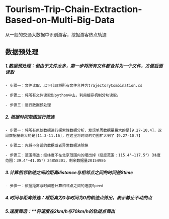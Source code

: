 # Tourism-Trip-Chain-Extraction-Based-on-Multi-Big-Data
从一般的交通大数据中识别游客，挖掘游客热点轨迹
## 数据预处理

##### 1.数据预处理：但由于文件太多，第一步将所有文件都合并为一个文件，方便后面读取
    - 步骤一：文件读取，以下代码将所有文件合并为trajectoryCombination.cs
    
    - 步骤二：将所有文件读取到python中去，利用缓存机制分块读取。

    - 步骤三：进行数据预处理

##### 2. 根据时间范围进行筛选

    - 步骤一：将所有原始数据进行探索性数据分析，发现单周数据量最大的是[9.27-10.4]，双周数据量最大的是[11.3-11.16]，在这里将时间的范围扩大到了【9.27-10.7】

    - 步骤二：先将不合适的数据或者异常数据清除掉

    - 步骤三：范围筛选：经纬度不在北京范围内的晒出掉（经度范围：115.4°—117.5°）（纬度范围：39.4°—41.05°）24858301，剩余数据量20154986

##### 3.计算相邻轨迹之间的距离distance与相邻点之间的时间差Stime

    - 步骤一：依据距离与时间差计算相邻点之间的速度Speed

##### 4.时间与距离筛选：将距离为0与时间为0的轨迹点筛出，表示静止不动的点

##### 5.速度筛选：**将速度在2km/h与70km/h的轨迹点筛出

